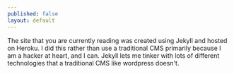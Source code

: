 ```yaml
---
published: false
layout: default
---
```


The site that you are currently reading was created using Jekyll and hosted on Heroku. I did this rather than use a traditional CMS primarily because I am a hacker at heart, and I can. Jekyll lets me tinker with lots of different technologies that a traditional CMS like wordpress doesn't. 

